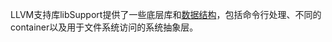 
LLVM支持库libSupport提供了一些底层库和[数据结构](https://llvm.org/docs/ProgrammersManual.html)，包括命令行处理、不同的container以及用于文件系统访问的系统抽象层。  